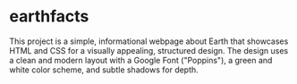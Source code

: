 # earthfacts
This project is a simple, informational webpage about Earth that showcases HTML and CSS for a visually appealing, structured design. The design uses a clean and modern layout with a Google Font ("Poppins"), a green and white color scheme, and subtle shadows for depth. 

